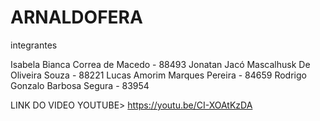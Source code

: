 # ARNALDOFERA


integrantes 

Isabela Bianca Correa de Macedo - 88493
Jonatan Jacó Mascalhusk De Oliveira Souza - 88221
Lucas Amorim Marques Pereira - 84659
Rodrigo Gonzalo Barbosa Segura - 83954


LINK DO VIDEO YOUTUBE> https://youtu.be/CI-XOAtKzDA
